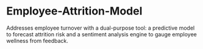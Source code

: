# Employee-Attrition-Model
Addresses employee turnover with a dual-purpose tool: a predictive model to forecast attrition risk and a sentiment analysis engine to gauge employee wellness from feedback.
